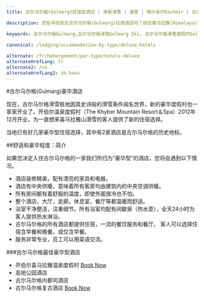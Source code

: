 ```yaml
---
title: 古尔马尔格(Gulmarg)舒适型酒店 | 单板滑雪 | 滑雪 | 喀什米尔Kashmir | 古尔马尔格Gulmarg | 印度India | Skigulmarg.com

description: 还在寻找观光古尔马尔格(Gulmarg)住宿酒店吗？前往喜马拉雅(Himalaya)的滑雪者可在古尔马尔格(Gulmarg)滑雪场附近找到些豪华酒店。在这里提供了三家豪华型住宿酒店，供您选择。

keywords: 古尔马尔格Gulmarg,古尔马尔格滑雪Gulmarg Ski, 古尔马尔格滑雪渡假村Gulmarg Ski Resort, 喀什米尔滑雪Skiing in the Himalayas, 印度滑雪Skiing in India, 喜马拉雅Himalaya, 喀什米尔Kashmir, Skigulmarg.com
 
canonical: /lodging/accommodation-by-type/deluxe-hotels

alternate: /fr/hebergement/par-type/hotels-deluxe
alternateHrefLang: fr
alternate2: /cn
alternateHrefLang2: zh-hans
---
```


#古尔马尔格(Gulmarg)豪华酒店

现在，古尔马尔格滑雪胜地因其史诗般的滑雪条件闻名世界，新的豪华度假村也一家家开业了。开伯尔温泉度假村（The Khyber Mountain Resort＆Spa）2012年12月开业，为一直想来喜马拉雅山滑雪的客人提供了新的住宿选择。

当地已有好几家豪华型住宿选择，其中有2家酒店是古尔马尔格的历史地标。

##舒适和豪华程度：简介

如果您决定入住古尔马尔格的一家我们所归为“豪华型”的酒店，您将会遇到以下情况。

+ 酒店装修精美，配有漂亮的家具和电器。
+ 酒店有中央供暖，意味着所有客房均由建筑内的中央空调供暖。
+ 所有房间都有着舒服的温度，即使外面很冷也不怕。
+ 整个酒店，大厅，走廊，休息室，餐厅等都温暖而舒适。
+ 浴室干净整洁，注重细节。所有浴室均配有间歇泉（热水壶），全天24小时为客人提供热水淋浴。
+ 古尔马尔格的所有酒店都提供住宿，一流的餐饮服务和餐厅。 客人可以选择住宿含早餐和晚餐，或仅含早餐。
+ 服务非常专业，员工可以用英语交流。

###古尔马尔格最佳豪华型酒店

+ 开伯尔喜马拉雅温泉度假村 [Book Now](https://www.agoda.com/the-khyber-himalayan-resort-spa/hotel/gulmarg-in.html?cid=1650708&target=_blank&classes=lodging-button)
+ 高地公园酒店
+ 古尔马尔格内都司酒店
+ 古尔马尔格复古酒店 [Book Now](https://www.agoda.com/the-vintage-gulmarg-hotel/hotel/gulmarg-in.html?cid=1650708&target=_blank&classes=lodging-button)
